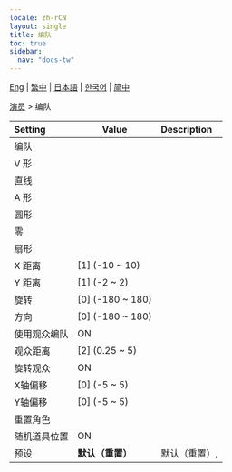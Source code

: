 ```yaml
---
locale: zh-rCN
layout: single
title: 编队
toc: true
sidebar:
  nav: "docs-tw"
---
```

[Eng](/dancexr/menu/2025.4/actors/formation) | [繁中](/tw/dancexr/menu/2025.4/actors/formation) | [日本語](/jp/dancexr/menu/2025.4/actors/formation) | [한국어](/kr/dancexr/menu/2025.4/actors/formation) | [简中](/zh/dancexr/menu/2025.4/actors/formation)

[演员](../menu#演员) > 编队



| Setting | Value | Description |
| :--- | --- | :--- |
| 编队 || 
| V 形 || 
| 直线 || 
| A 形 || 
| 圆形 || 
| 零 || 
| 扇形 || 
| X 距离 | [1] (-10 ~ 10) | 
| Y 距离 | [1] (-2 ~ 2) | 
| 旋转 | [0] (-180 ~ 180) | 
| 方向 | [0] (-180 ~ 180) | 
| 使用观众编队 | ON | 
| 观众距离 | [2] (0.25 ~ 5) | 
| 旋转观众 | ON | 
| X轴偏移 | [0] (-5 ~ 5) | 
| Y轴偏移 | [0] (-5 ~ 5) | 
| 重置角色 || 
| 随机道具位置 | ON | 
| 预设 | **默认（重置）** | 默认（重置）,  |
